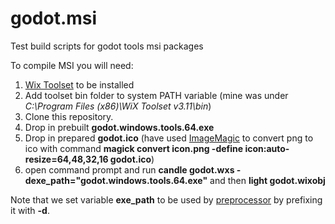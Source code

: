 # godot.msi

Test build scripts for godot tools msi packages

To compile MSI you will need:
1. [Wix Toolset](http://wixtoolset.org) to be installed
2. Add toolset bin folder to system PATH variable (mine was under *C:\Program Files (x86)\WiX Toolset v3.11\bin*)
3. Clone this repository.
4. Drop in prebuilt **godot.windows.tools.64.exe**
5. Drop in prepared **godot.ico** (have used [ImageMagic](http://www.imagemagick.org) to convert png to ico with command **magick convert icon.png -define icon:auto-resize=64,48,32,16 godot.ico**)
6. open command prompt and run **candle godot.wxs -dexe_path="godot.windows.tools.64.exe"** and then **light godot.wixobj**

Note that we set variable **exe_path** to be used by [preprocessor](http://wixtoolset.org/documentation/manual/v3/overview/preprocessor.html) by prefixing it with **-d**.